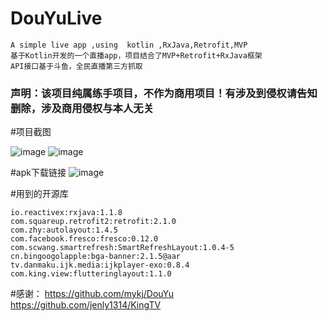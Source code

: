 # DouYuLive
```
A simple live app ,using  kotlin ,RxJava,Retrofit,MVP
基于Kotlin开发的一个直播app，项目结合了MVP+Retrofit+RxJava框架
API接口基于斗鱼，全民直播第三方抓取
```

### 声明：该项目纯属练手项目，不作为商用项目！有涉及到侵权请告知删除，涉及商用侵权与本人无关

#项目截图

![image](https://github.com/YouriZhang/imagefolder/blob/master/10DB68A474B42FA2BE8A0411C757240F.jpg)
![image](https://github.com/YouriZhang/imagefolder/blob/master/AC55F88268BD894DDAF91DA485572958.jpg)


#apk下载链接
![image](https://github.com/YouriZhang/imagefolder/blob/master/1111.jpg)


#用到的开源库
```
io.reactivex:rxjava:1.1.8
com.squareup.retrofit2:retrofit:2.1.0
com.zhy:autolayout:1.4.5
com.facebook.fresco:fresco:0.12.0
com.scwang.smartrefresh:SmartRefreshLayout:1.0.4-5
cn.bingoogolapple:bga-banner:2.1.5@aar
tv.danmaku.ijk.media:ijkplayer-exo:0.8.4
com.king.view:flutteringlayout:1.1.0
```

#感谢：
https://github.com/mykj/DouYu
https://github.com/jenly1314/KingTV
